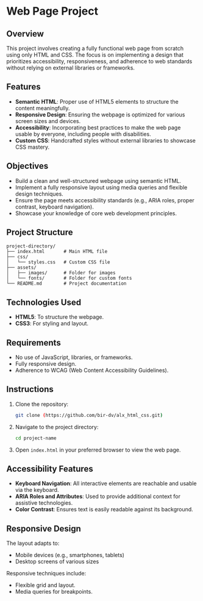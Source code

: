# Web Page Project

## Overview

This project involves creating a fully functional web page from scratch using only HTML and CSS. The focus is on implementing a design that prioritizes accessibility, responsiveness, and adherence to web standards without relying on external libraries or frameworks.

## Features
- **Semantic HTML**: Proper use of HTML5 elements to structure the content meaningfully.
- **Responsive Design**: Ensuring the webpage is optimized for various screen sizes and devices.
- **Accessibility**: Incorporating best practices to make the web page usable by everyone, including people with disabilities.
- **Custom CSS**: Handcrafted styles without external libraries to showcase CSS mastery.

## Objectives
- Build a clean and well-structured webpage using semantic HTML.
- Implement a fully responsive layout using media queries and flexible design techniques.
- Ensure the page meets accessibility standards (e.g., ARIA roles, proper contrast, keyboard navigation).
- Showcase your knowledge of core web development principles.

## Project Structure
```
project-directory/
├── index.html       # Main HTML file
├── css/
│   └── styles.css   # Custom CSS file
├── assets/
│   ├── images/      # Folder for images
│   └── fonts/       # Folder for custom fonts
└── README.md        # Project documentation
```

## Technologies Used
- **HTML5**: To structure the webpage.
- **CSS3**: For styling and layout.

## Requirements
- No use of JavaScript, libraries, or frameworks.
- Fully responsive design.
- Adherence to WCAG (Web Content Accessibility Guidelines).

## Instructions
1. Clone the repository:
   ```bash
   git clone (https://github.com/bir-dv/alx_html_css.git)
   ```
2. Navigate to the project directory:
   ```bash
   cd project-name
   ```
3. Open `index.html` in your preferred browser to view the web page.

## Accessibility Features
- **Keyboard Navigation**: All interactive elements are reachable and usable via the keyboard.
- **ARIA Roles and Attributes**: Used to provide additional context for assistive technologies.
- **Color Contrast**: Ensures text is easily readable against its background.

## Responsive Design
The layout adapts to:
- Mobile devices (e.g., smartphones, tablets)
- Desktop screens of various sizes

Responsive techniques include:
- Flexible grid and layout.
- Media queries for breakpoints.